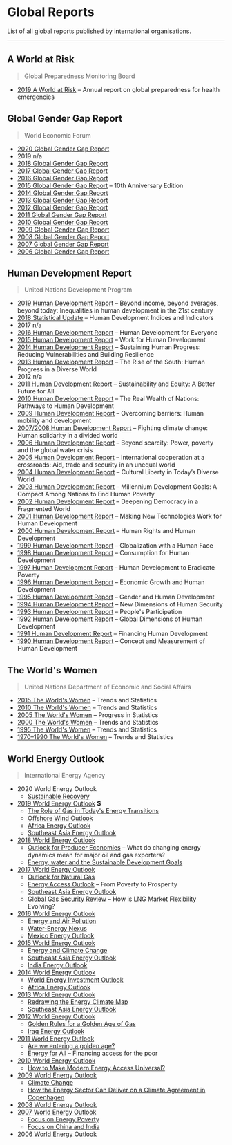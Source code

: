 # Global Reports

List of all global reports published by international organisations. 

------



## A World at Risk

> Global Preparedness Monitoring Board

- [2019 A World at Risk](https://apps.who.int/gpmb/annual_report.html) – Annual report on global preparedness for health emergencies



## Global Gender Gap Report

> World Economic Forum

- [2020 Global Gender Gap Report](https://www.weforum.org/reports/gender-gap-2020-report-100-years-pay-equality)
- 2019 n/a
- [2018 Global Gender Gap Report](https://www.weforum.org/reports/the-global-gender-gap-report-2018)
- [2017 Global Gender Gap Report](https://www.weforum.org/reports/the-global-gender-gap-report-2017)
- [2016 Global Gender Gap Report](https://www.weforum.org/reports/the-global-gender-gap-report-2016)
- [2015 Global Gender Gap Report](https://www.weforum.org/reports/global-gender-gap-report-2015) – 10th Anniversary Edition
- [2014 Global Gender Gap Report](https://www.weforum.org/reports/global-gender-gap-report-2014)
- [2013 Global Gender Gap Report](https://www.weforum.org/reports/global-gender-gap-report-2013)
- [2012 Global Gender Gap Report](https://www.weforum.org/reports/global-gender-gap-report-2012)
- [2011 Global Gender Gap Report](http://reports.weforum.org/global-gender-gap-2011/)
- [2010 Global Gender Gap Report](https://www.weforum.org/reports/global-gender-gap-report-2010)
- [2009 Global Gender Gap Report](https://www.weforum.org/reports/global-gender-gap-report-2009)
- [2008 Global Gender Gap Report](https://www.weforum.org/reports/global-gender-gap-report-2008)
- [2007 Global Gender Gap Report](http://www3.weforum.org/docs/WEF_GenderGap_Report_2007.pdf)
- [2006 Global Gender Gap Report](https://www.weforum.org/reports/global-gender-gap-report-2006)



## Human Development Report 

> United Nations Development Program

- [2019 Human Development Report](http://www.hdr.undp.org/en/content/human-development-report-2019) – Beyond income, beyond averages, beyond today: Inequalities in human development in the 21st century
- [2018 Statistical Update](http://www.hdr.undp.org/en/content/human-development-indices-indicators-2018-statistical-update) – Human Development Indices and Indicators
- 2017 n/a
- [2016 Human Development Report](http://www.hdr.undp.org/en/content/human-development-report-2016) – Human Development for Everyone
- [2015 Human Development Report](http://www.hdr.undp.org/en/content/human-development-report-2015) – Work for Human Development
- [2014 Human Development Report](http://www.hdr.undp.org/en/content/human-development-report-2014) – Sustaining Human Progress: Reducing Vulnerabilities and Building Resilience
- [2013 Human Development Report](http://www.hdr.undp.org/en/en/content/human-development-report-2013) – The Rise of the South: Human Progress in a Diverse World
- 2012 n/a
- [2011 Human Development Report](http://www.hdr.undp.org/en/content/human-development-report-2011) – Sustainability and Equity: A Better Future for All
- [2010 Human Development Report](http://www.hdr.undp.org/en/content/human-development-report-2010) – The Real Wealth of Nations: Pathways to Human Development
- [2009 Human Development Report](http://www.hdr.undp.org/en/content/human-development-report-2009) – Overcoming barriers: Human mobility and development
- [2007/2008 Human Development Report](http://www.hdr.undp.org/en/content/human-development-report-20078) – Fighting climate change: Human solidarity in a divided world
- [2006 Human Development Report](http://www.hdr.undp.org/en/content/human-development-report-2006) – Beyond scarcity: Power, poverty and the global water crisis
- [2005 Human Development Report](http://www.hdr.undp.org/en/content/human-development-report-2005) – International cooperation at a crossroads: Aid, trade and security in an unequal world
- [2004 Human Development Report](http://www.hdr.undp.org/en/content/human-development-report-2004) – Cultural Liberty in Today’s Diverse World
- [2003 Human Development Report](http://www.hdr.undp.org/en/content/human-development-report-2003) – Millennium Development Goals: A Compact Among Nations to End Human Poverty
- [2002 Human Development Report](http://www.hdr.undp.org/en/content/human-development-report-2002) – Deepening Democracy in a Fragmented World
- [2001 Human Development Report](http://www.hdr.undp.org/en/content/human-development-report-2001) – Making New Technologies Work for Human Development
- [2000 Human Development Report](http://www.hdr.undp.org/en/content/human-development-report-2000) – Human Rights and Human Development
- [1999 Human Development Report](http://www.hdr.undp.org/en/content/human-development-report-1999) – Globalization with a Human Face
- [1998 Human Development Report](http://www.hdr.undp.org/en/content/human-development-report-1998) – Consumption for Human Development
- [1997 Human Development Report](http://www.hdr.undp.org/en/content/human-development-report-1997) – Human Development to Eradicate Poverty
- [1996 Human Development Report](http://www.hdr.undp.org/en/content/human-development-report-1996) – Economic Growth and Human Development
- [1995 Human Development Report](http://www.hdr.undp.org/en/content/human-development-report-1995) – Gender and Human Development
- [1994 Human Development Report](http://www.hdr.undp.org/en/content/human-development-report-1994) – New Dimensions of Human Security
- [1993 Human Development Report](http://www.hdr.undp.org/en/reports/global/hdr1993) – People's Participation
- [1992 Human Development Report](http://www.hdr.undp.org/en/reports/global/hdr1992) – Global Dimensions of Human Development
- [1991 Human Development Report](http://www.hdr.undp.org/en/reports/global/hdr1991) – Financing Human Development
- [1990 Human Development Report](http://www.hdr.undp.org/en/reports/global/hdr1990) – Concept and Measurement of Human Development



## The World's Women

> United Nations Department of Economic and Social Affairs

- [2015 The World's Women](https://unstats.un.org/unsd/gender/downloads.html) – Trends and Statistics
- [2010 The World's Women](https://unstats.un.org/unsd/demographic-social/products/worldswomen/ww2010pub/) – Trends and Statistics
- [2005 The World's Women](https://unstats.un.org/unsd/demographic-social/products/worldswomen/ww2005pub/) – Progress in Statistics
- [2000 The World's Women](https://unstats.un.org/unsd/demographic-social/products/worldswomen/ww2000pub/) – Trends and Statistics
- [1995 The World's Women](https://unstats.un.org/unsd/demographic-social/products/worldswomen/documents/ww1995.pdf) – Trends and Statistics
- [1970–1990 The World's Women](https://unstats.un.org/unsd/demographic-social/products/worldswomen/documents/ww1990.pdf) – Trends and Statistics



## World Energy Outlook

> International Energy Agency

- 2020 World Energy Outlook
  - [Sustainable Recovery](https://webstore.iea.org/sustainable-recovery-weo-special-report)
- [2019 World Energy Outlook](https://webstore.iea.org/world-energy-outlook-2019) **$**
  - [The Role of Gas in Today's Energy Transitions]()
  - [Offshore Wind Outlook](https://webstore.iea.org/offshore-wind-outlook-2019-world-energy-outlook-special-report)
  - [Africa Energy Outlook](https://webstore.iea.org/africa-energy-outlook-2019)
  - [Southeast Asia Energy Outlook](https://webstore.iea.org/southeast-asia-energy-outlook-2019)
- [2018 World Energy Outlook](https://webstore.iea.org/world-energy-outlook-2018)
  - [Outlook for Producer Economies](https://www.iea.org/reports/outlook-for-producer-economies) – What do changing energy dynamics mean for major oil and gas exporters?
  - [Energy, water and the Sustainable Development Goals](https://webstore.iea.org/energy-water-and-the-sustainable-development-goals)
- [2017 World Energy Outlook](https://webstore.iea.org/world-energy-outlook-2017)
  - [Outlook for Natural Gas](https://webstore.iea.org/world-energy-outlook-2017-excerpt-outlook-for-natural-gas)
  - [Energy Access Outlook](https://www.iea.org/reports/energy-access-outlook-2017) – From Poverty to Prosperity
  - [Southeast Asia Energy Outlook](https://www.iea.org/reports/southeast-asia-energy-outlook-2017)
  - [Global Gas Security Review](https://webstore.iea.org/global-gas-security-review-2017) – How is LNG Market Flexibility Evolving?
- [2016 World Energy Outlook](https://webstore.iea.org/world-energy-outlook-2016)
  - [Energy and Air Pollution](https://webstore.iea.org/weo-2016-special-report-energy-and-air-pollution)
  - [Water-Energy Nexus](https://webstore.iea.org/weo-2016-special-report-water-energy-nexus)
  - [Mexico Energy Outlook](https://www.iea.org/reports/mexico-energy-outlook-2016)
- [2015 World Energy Outlook](https://webstore.iea.org/world-energy-outlook-2015)
  - [Energy and Climate Change](https://webstore.iea.org/weo-2015-special-report-energy-and-climate-change)
  - [Southeast Asia Energy Outlook](https://webstore.iea.org/weo-2015-special-report-southeast-asia-energy-outlook)
  - [India Energy Outlook](https://webstore.iea.org/weo-2015-special-report-india-energy-outlook)
- [2014 World Energy Outlook](https://webstore.iea.org/world-energy-outlook-2014)
  - [World Energy Investment Outlook](https://webstore.iea.org/weo-2014-special-report-world-energy-investment-outlook)
  - [Africa Energy Outlook](https://webstore.iea.org/weo-2014-special-report-africa-energy-outlook)
- [2013 World Energy Outlook](https://webstore.iea.org/world-energy-outlook-2013)
  - [Redrawing the Energy Climate Map](https://webstore.iea.org/weo-2013-special-report-redrawing-the-energy-climate-map)
  - [Southeast Asia Energy Outlook](https://webstore.iea.org/weo-2013-special-report-southeast-asia-energy-outlook)
- [2012 World Energy Outlook](https://webstore.iea.org/world-energy-outlook-2012-2)
  - [Golden Rules for a Golden Age of Gas](https://webstore.iea.org/weo-2012-special-report-golden-rules-for-a-golden-age-of-gas)
  - [Iraq Energy Outlook](https://webstore.iea.org/weo-2012-special-report-iraq-energy-outlook)
- [2011 World Energy Outlook](https://webstore.iea.org/world-energy-outlook-2011)
  - [Are we entering a golden age?](https://webstore.iea.org/weo-2011-special-report-are-we-entering-a-golden-age)
  - [Energy for All](https://webstore.iea.org/weo-special-report-2011-energy-for-all) – Financing access for the poor
- [2010 World Energy Outlook](https://webstore.iea.org/world-energy-outlook-2010)
  - [How to Make Modern Energy Access Universal?](https://webstore.iea.org/weo-2010-special-report-how-to-make-modern-energy-access-universal)
- [2009 World Energy Outlook](https://webstore.iea.org/world-energy-outlook-2009)
  - [Climate Change](https://webstore.iea.org/weo-2009-excerpt-climate-change)
  - [How the Energy Sector Can Deliver on a Climate Agreement in Copenhagen](https://webstore.iea.org/weo-2009-special-report-how-the-energy-sector-can-deliver-on-a-climate-agreement-in-copenhagen)
- [2008 World Energy Outlook](https://webstore.iea.org/world-energy-outlook-2008)
- [2007 World Energy Outlook](https://webstore.iea.org/world-energy-outlook-2007)
  - [Focus on Energy Poverty](https://webstore.iea.org/weo-2007-special-report-focus-on-energy-poverty)
  - [Focus on China and India](https://webstore.iea.org/weo-2007-special-report-focus-on-china-and-india)
- [2006 World Energy Outlook](https://webstore.iea.org/world-energy-outlook-2006)